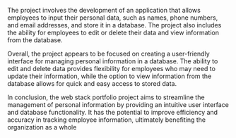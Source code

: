 The project involves the development of an application that allows employees to input their personal data, such as names, phone numbers, and email addresses, and store it in a database. The project also includes the ability for employees to edit or delete their data and view information from the database.

Overall, the project appears to be focused on creating a user-friendly interface for managing personal information in a database. The ability to edit and delete data provides flexibility for employees who may need to update their information, while the option to view information from the database allows for quick and easy access to stored data.

In conclusion, the web stack portfolio project aims to streamline the management of personal information by providing an intuitive user interface and database functionality. It has the potential to improve efficiency and accuracy in tracking employee information, ultimately benefiting the organization as a whole

